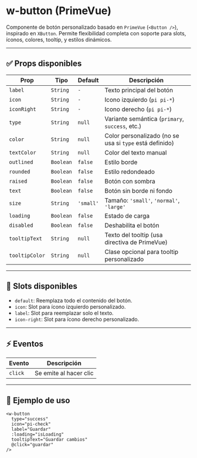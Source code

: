 # w-button (PrimeVue)

Componente de botón personalizado basado en `PrimeVue` (`<Button />`), inspirado en `XButton`. Permite flexibilidad completa con soporte para slots, íconos, colores, tooltip, y estilos dinámicos.

---

## ✅ Props disponibles

| Prop           | Tipo      | Default     | Descripción |
|----------------|-----------|-------------|-------------|
| `label`        | `String`  | `-`         | Texto principal del botón |
| `icon`         | `String`  | `-`         | Icono izquierdo (`pi pi-*`) |
| `iconRight`    | `String`  | `-`         | Icono derecho (`pi pi-*`) |
| `type`         | `String`  | `null`      | Variante semántica (`primary`, `success`, etc.) |
| `color`        | `String`  | `null`      | Color personalizado (no se usa si `type` está definido) |
| `textColor`    | `String`  | `null`      | Color del texto manual |
| `outlined`     | `Boolean` | `false`     | Estilo borde |
| `rounded`      | `Boolean` | `false`     | Estilo redondeado |
| `raised`       | `Boolean` | `false`     | Botón con sombra |
| `text`         | `Boolean` | `false`     | Botón sin borde ni fondo |
| `size`         | `String`  | `'small'`   | Tamaño: `'small'`, `'normal'`, `'large'` |
| `loading`      | `Boolean` | `false`     | Estado de carga |
| `disabled`     | `Boolean` | `false`     | Deshabilita el botón |
| `tooltipText`  | `String`  | `null`      | Texto del tooltip (usa directiva de PrimeVue) |
| `tooltipColor` | `String`  | `null`      | Clase opcional para tooltip personalizado |

---

## 🎯 Slots disponibles

- `default`: Reemplaza todo el contenido del botón.
- `icon`: Slot para ícono izquierdo personalizado.
- `label`: Slot para reemplazar solo el texto.
- `icon-right`: Slot para ícono derecho personalizado.

---

## ⚡ Eventos

| Evento | Descripción           |
|--------|-----------------------|
| `click` | Se emite al hacer clic |

---

## 🧩 Ejemplo de uso

```vue
<w-button
  type="success"
  icon="pi-check"
  label="Guardar"
  :loading="isLoading"
  tooltipText="Guardar cambios"
  @click="guardar"
/>
